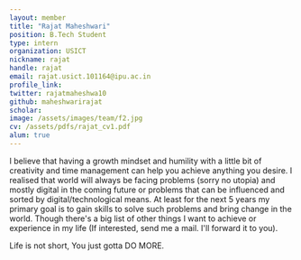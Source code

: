 ```yaml
---
layout: member
title: "Rajat Maheshwari"
position: B.Tech Student
type: intern
organization: USICT
nickname: rajat
handle: rajat 
email: rajat.usict.101164@ipu.ac.in
profile_link: 
twitter: rajatmaheshwa10
github: maheshwarirajat
scholar: 
image: /assets/images/team/f2.jpg
cv: /assets/pdfs/rajat_cv1.pdf
alum: true
---
```

I believe that having a growth mindset and humility with a little bit of creativity and time management can help you achieve anything you desire. I realised that world will always be facing problems (sorry no utopia) and mostly digital in the coming future or problems that can be influenced and sorted by digital/technological means. At least for the next 5 years my primary goal is to gain skills to solve such problems and bring change in the world. Though there's a big list of other things I want to achieve or experience in my life (If interested, send me a mail. I'll forward it to you).

Life is not short, You just gotta DO MORE.
